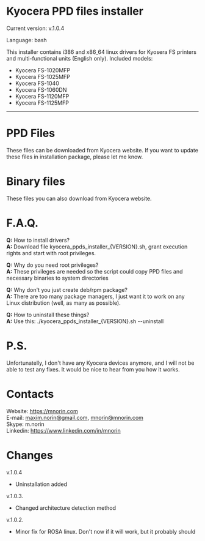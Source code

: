 Kyocera PPD files installer
==================

Current version: v.1.0.4

Language: bash

This installer contains i386 and x86_64 linux drivers for Kyosera FS printers and multi-functional units (English only).
Included models:
- Kyocera FS-1020MFP
- Kyocera FS-1025MFP
- Kyocera FS-1040
- Kyocera FS-1060DN
- Kyocera FS-1120MFP
- Kyocera FS-1125MFP

-------

PPD Files
=========

These files can be downloaded from Kyocera website.
If you want to update these files in installation package, please let me know.

Binary files
============

These files you can also download from Kyocera website.

F.A.Q.
======

**Q:** How to install drivers?<br>
**A:** Download file kyocera_ppds_installer_{VERSION}.sh, grant execution rights and start with root privileges.

**Q:** Why do you need root privileges?<br>
**A:** These privileges are needed so the script could copy PPD files and necessary binaries to system directories

**Q:** Why don't you just create deb/rpm package?<br>
**A:** There are too many package managers, I just want it to work on any Linux distribution (well, as many as possible).

**Q:** How to uninstall these things?<br>
**A:** Use this: ./kyocera_ppds_installer_{VERSION}.sh --uninstall

P.S.
====

Unfortunatelly, I don't have any Kyocera devices anymore, and I will not be able to test any fixes.
It would be nice to hear from you how it works.

Contacts
========
Website: https://mnorin.com<br>
E-mail: maxim.norin@gmail.com, mnorin@mnorin.com<br>
Skype: m.norin<br>
Linkedin: https://www.linkedin.com/in/mnorin

Changes
=======

v.1.0.4
- Uninstallation added

v.1.0.3.
- Changed architecture detection method

v.1.0.2.
- Minor fix for ROSA linux. Don't now if it will work, but it probably should
